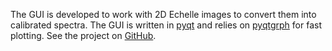 The GUI is developed to work with 2D Echelle images to convert them into calibrated spectra. The GUI is written in <a href='https://wiki.python.org/moin/PyQt'>pyqt</a> and relies on <a href='https://www.pyqtgraph.org/'>pyqtgrph</a> for fast plotting. See the project on <a href='https://github.com/queezz/echelle_spectra'>GitHub</a>.
